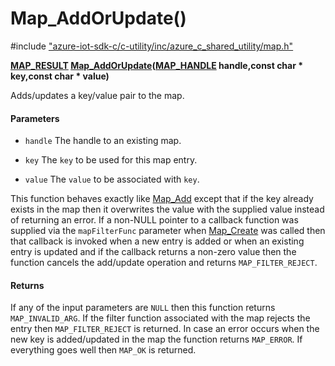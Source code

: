 # Map_AddOrUpdate()

\#include ["azure-iot-sdk-c/c-utility/inc/azure_c_shared_utility/map.h"](../iot-c-ref-map-h.md)  

**[MAP_RESULT](#map_8h_1ad7dca46cbca14e08e0561d21ca68324e) [Map_AddOrUpdate](#map_8h_1a3c232f8741686b794a1a767117012497)([MAP_HANDLE](#map_8h_1aaa6ea96fbf2e858b6b2cfe4c7fe31a46) handle,const char * key,const char * value)**

Adds/updates a key/value pair to the map.

#### Parameters
* `handle` The handle to an existing map. 

* `key` The `key` to be used for this map entry. 

* `value` The `value` to be associated with `key`.

This function behaves exactly like [Map_Add](#map_8h_1a0dd145d19021b3e80d53868d61cbc684) except that if the key already exists in the map then it overwrites the value with the supplied value instead of returning an error. If a non-NULL pointer to a callback function was supplied via the `mapFilterFunc` parameter when [Map_Create](#map_8h_1a76142fc262744d64715a597eac0ed9ff) was called then that callback is invoked when a new entry is added or when an existing entry is updated and if the callback returns a non-zero value then the function cancels the add/update operation and returns `MAP_FILTER_REJECT`.

#### Returns
If any of the input parameters are `NULL` then this function returns `MAP_INVALID_ARG`. If the filter function associated with the map rejects the entry then `MAP_FILTER_REJECT` is returned. In case an error occurs when the new key is added/updated in the map the function returns `MAP_ERROR`. If everything goes well then `MAP_OK` is returned.

